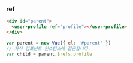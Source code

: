 ### ref
``` html
<div id="parent">
  <user-profile ref="profile"></user-profile>
</div>
```
```js
var parent = new Vue({ el: '#parent' })
// 자식 컴포넌트 인스턴스에 접근합니다.
var child = parent.$refs.profile
```